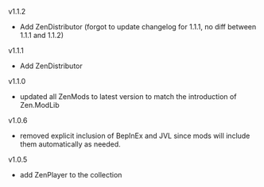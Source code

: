 v1.1.2
- Add ZenDistributor (forgot to update changelog for 1.1.1, no diff between 1.1.1 and 1.1.2)

v1.1.1
- Add ZenDistributor

v1.1.0
- updated all ZenMods to latest version to match the introduction of Zen.ModLib

v1.0.6
- removed explicit inclusion of BepInEx and JVL since mods will include them automatically as needed.

v1.0.5
- add ZenPlayer to the collection

